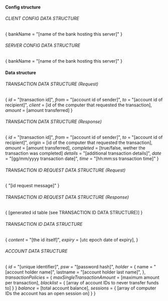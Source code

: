 
#### Config structure

###### CLIENT CONFIG DATA STRUCTURE
{
    bankName = "[name of the bank hosting this server]"
}

###### SERVER CONFIG DATA STRUCTURE
{
    bankName = "[name of the bank hosting this server]"
}


#### Data structure

###### TRANSACTION DATA STRUCTURE (Request)
{
    *id* = "[transaction id]",
    *from* = "[account id of sender]",
    *to* = "[account id of recipient]",
    *client* = [id of the computer that requested the transaction],
    *amount* = [amount transferred]
}

###### TRANSACTION DATA STRUCTURE (Response)
{
    *id* = "[transaction id]",
    *from* = "[account id of sender]",
    *to* = "[account id of recipient]",
    *origin* = [id of the computer that requested the transaction],
    *amount* = [amount transferred],
    *completed* = [true/false, wether the transaction was completed]
    *details* = "[additional transaction details]",
    *date* = "[gg/mm/yyyy transaction date]",
    *time* = "[hh:mm:ss transaction time]"
}

###### TRANSACTION ID REQUEST DATA STRUCTURE (Request)
{
    "[id request message]"
}

###### TRANSACTION ID REQUEST DATA STRUCTURE (Response)
{
    [generated id table (see TRANSACTION ID DATA STRUCTURE)]
}

###### TRANSACTION ID DATA STRUCTURE
{
    *content* = "[the id itself]",
    *expiry* = [utc epoch date of expiry],
}

###### ACCOUNT DATA STRUCTURE
{
    *id* = "[unique identifier]",
    *psw* = "[password hash]",
    *holder* = {
        name = "[account holder name]",
        lastname = "[account holder last name]",
    },
    *transactionPolicies* = {
        *maxSingleTransactionAmount* = [maximum amount per transaction],
        *blacklist* = { [array of account IDs to never transfer funds to] }
    }
    *balance* = [total account balance],
    *sessions* = { [array of computer IDs the account has an open session on] }
}
